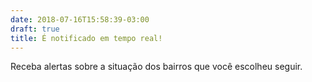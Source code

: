 ```yaml
---
date: 2018-07-16T15:58:39-03:00
draft: true
title: É notificado em tempo real!
---
```


Receba alertas sobre a situação dos bairros que você escolheu seguir.
